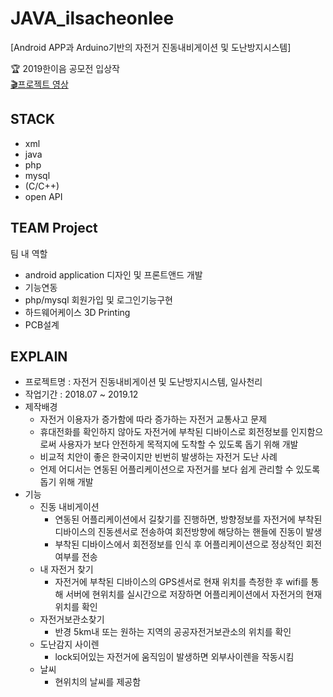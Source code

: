 # JAVA_ilsacheonlee
[Android APP과 Arduino기반의 자전거 진동내비게이션 및 도난방지시스템]

🏆 2019한이음 공모전 입상작  
[🎬프로젝트 영상](https://www.youtube.com/watch?v=Nzw3pzGUqzY&feature=youtu.be)

## STACK
* xml
* java
* php
* mysql
* (C/C++)
* open API

## TEAM Project
팀 내 역할
* android application 디자인 및 프론트앤드 개발
* 기능연동
* php/mysql 회원가입 및 로그인기능구현
* 하드웨어케이스 3D Printing
* PCB설계

## EXPLAIN
* 프로젝트명 : 자전거 진동내비게이션 및 도난방지시스템, 일사천리
* 작업기간 : 2018.07 ~ 2019.12
* 제작배경  
  * 자전거 이용자가 증가함에 따라 증가하는 자전거 교통사고 문제  
  * 휴대전화를 확인하지 않아도 자전거에 부착된 디바이스로 회전정보를 인지함으로써 사용자가 보다 안전하게 목적지에 도착할 수 있도록 돕기 위해 개발  
  * 비교적 치안이 좋은 한국이지만 빈번히 발생하는 자전거 도난 사례  
  * 언제 어디서는 연동된 어플리케이션으로 자전거를 보다 쉽게 관리할 수 있도록 돕기 위해 개발  
* 기능  
  * 진동 내비게이션
    * 연동된 어플리케이션에서 길찾기를 진행하면, 방향정보를 자전거에 부착된 디바이스의 진동센서로 전송하여 회전방향에 해당하는 핸들에 진동이 발생
    * 부착된 디바이스에서 회전정보를 인식 후 어플리케이션으로 정상적인 회전여부를 전송
  * 내 자전거 찾기
    * 자전거에 부착된 디바이스의 GPS센서로 현재 위치를 측정한 후 wifi를 통해 서버에 현위치를 실시간으로 저장하면 어플리케이션에서 자전거의 현재 위치를 확인
  * 자전거보관소찾기
    * 반경 5km내 또는 원하는 지역의 공공자전거보관소의 위치를 확인
  * 도난감지 사이렌
    * lock되어있는 자전거에 움직임이 발생하면 외부사이렌을 작동시킴
  * 날씨
    * 현위치의 날씨를 제공함
    
    

    
